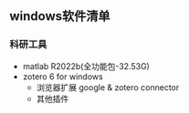 ## windows软件清单
### 科研工具
+ matlab R2022b(全功能包-32.53G)
+ zotero 6 for windows
    + 浏览器扩展 google & zotero connector
    + 其他插件

